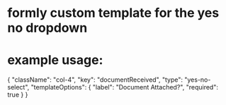 # formly custom template for the yes no dropdown

# example usage:

{
    "className": "col-4",
    "key": "documentReceived",
    "type": "yes-no-select",
    "templateOptions": {
        "label": "Document Attached?",
        "required": true
    }
}
